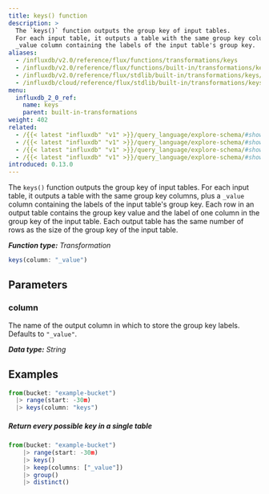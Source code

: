 ```yaml
---
title: keys() function
description: >
  The `keys()` function outputs the group key of input tables.
  For each input table, it outputs a table with the same group key columns, plus a
  _value column containing the labels of the input table's group key.  
aliases:
  - /influxdb/v2.0/reference/flux/functions/transformations/keys
  - /influxdb/v2.0/reference/flux/functions/built-in/transformations/keys/
  - /influxdb/v2.0/reference/flux/stdlib/built-in/transformations/keys/
  - /influxdb/cloud/reference/flux/stdlib/built-in/transformations/keys/
menu:
  influxdb_2_0_ref:
    name: keys
    parent: built-in-transformations
weight: 402
related:
  - /{{< latest "influxdb" "v1" >}}/query_language/explore-schema/#show-measurements, InfluxQL – SHOW MEASUREMENTS  
  - /{{< latest "influxdb" "v1" >}}/query_language/explore-schema/#show-field-keys, InfluxQL – SHOW FIELD KEYS  
  - /{{< latest "influxdb" "v1" >}}/query_language/explore-schema/#show-tag-keys, InfluxQL – SHOW TAG KEYS  
  - /{{< latest "influxdb" "v1" >}}/query_language/explore-schema/#show-tag-keys, InfluxQL – SHOW SERIES
introduced: 0.13.0
---
```


The `keys()` function outputs the group key of input tables.
For each input table, it outputs a table with the same group key columns, plus a
`_value` column containing the labels of the input table's group key.
Each row in an output table contains the group key value and the label of one column in the group key of the input table.
Each output table has the same number of rows as the size of the group key of the input table.

_**Function type:** Transformation_

```js
keys(column: "_value")
```

## Parameters

### column
The name of the output column in which to store the group key labels.
Defaults to `"_value"`.

_**Data type:** String_

## Examples
```js
from(bucket: "example-bucket")
  |> range(start: -30m)
  |> keys(column: "keys")
```

##### Return every possible key in a single table
```js
from(bucket: "example-bucket")
    |> range(start: -30m)
    |> keys()
    |> keep(columns: ["_value"])
    |> group()
    |> distinct()
```
